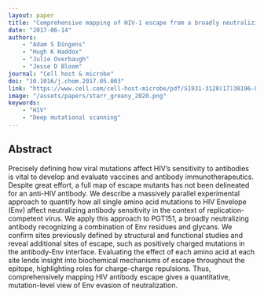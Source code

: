 ```yaml
---
layout: paper
title: "Comprehensive mapping of HIV-1 escape from a broadly neutralizing antibody"
date: "2017-06-14"
authors: 
    - "Adam S Dingens"
    - "Hugh K Haddox"
    - "Julie Overbaugh"
    - "Jesse D Bloom"
journal: "Cell host & microbe"
doi: "10.1016/j.chom.2017.05.003"
link: "https://www.cell.com/cell-host-microbe/pdf/S1931-3128(17)30196-8.pdf"
image: "/assets/papers/starr_greany_2020.png"
keywords:
    - "HIV"
    - "Deep mutational scanning"
---
```


## Abstract

Precisely defining how viral mutations affect HIV’s sensitivity to antibodies is vital to develop and evaluate vaccines and antibody immunotherapeutics. Despite great effort, a full map of escape mutants has not been delineated for an anti-HIV antibody. We describe a massively parallel experimental approach to quantify how all single amino acid mutations to HIV Envelope (Env) affect neutralizing antibody sensitivity in the context of replication-competent virus. We apply this approach to PGT151, a broadly neutralizing antibody recognizing a combination of Env residues and glycans. We confirm sites previously defined by structural and functional studies and reveal additional sites of escape, such as positively charged mutations in the antibody-Env interface. Evaluating the effect of each amino acid at each site lends insight into biochemical mechanisms of escape throughout the epitope, highlighting roles for charge-charge repulsions. Thus, comprehensively mapping HIV antibody escape gives a quantitative, mutation-level view of Env evasion of neutralization.

